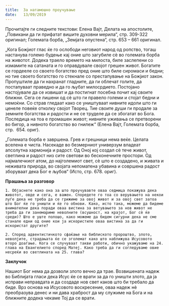 ```yaml
---
title:  За натамошно проучување
date:   13/09/2019
---
```


Прочитајте ги следните текстови: Елена Вајт, Делата на апостолите, „Повикани да ги прифатат вишите духовни мерила“, стр. 309-322 оригинал; Големата борба, „Земјата опустена“, стр. 653 – 661 оригинал.

„Кога Божјиот глас ќе го ослободи неговиот народ од ропство, тогаш настанува големо будење кај оние што загубиле сѐ во големата борба на животот. Додека траело времето на милоста, биле заслепени со измамите на сатаната и го оправдувале својот грешен живот. Богатите се гордееле со своето богатство пред оние што биле сиромаси и бедни; но тие своето богатство го стекнале со престапување на Божјиот закон. Пропуштиле да ги нахранат гладните, да ги облечат голите, да постапуваат праведно и да го љубат милосрдието. Постојано настојувале да се извишат и да постигнат посебна почит кај своите ближни. Сега се лишени од сѐ што ги правело големи и стојат бедни и немоќни. Со страв гледаат како се уништуваат нивните идоли што ги ценеле повеќе отколку својот Творец. Тие своите души ги продале за земните богатства и радости и не се труделе да се збогатат во Бога. Последица на тоа е промашен живот; нивните уживања се претворени во бигор, а нивното богатство во гнилеж“ (Елена Вајт, Големата борба, стр.  654. ориг).

„Големата борба е завршена. Грев и грешници нема веќе. Целата вселена е чиста. Насекаде во безмерниот универзум владеат апсолутна хармонија и радост. Од Оној кој создал сѐ тече живот, светлина и радост низ сите светови во бесконечните простори. Од најмалечкиот атом, до најголемиот свет, сѐ што е создадено, и живата и неживата природа, во својата непоматена убавина и совршена радост зборуваат дека Бог е љубов“ (Исто, стр. 678. ориг).

**Прашања за разговор**

`1. Објаснете како она за што проучувавте оваа седмица покажува дека животот, овде и сега, е важен. Споредете го тоа со верувањето на некои луѓе дека не треба да се грижиме за овој живот и за овој свет затоа што Бог ќе го уништи и ќе го обнови. Како, исто така, можеме да бидеме внимателни дека поради оваа вистина за ветувањето за нов живот не треба да ги занемариме неволните (всушност, на крајот, Бог сѐ ќе среди)? Што е уште полошо, како можеме да бидем сигурни дека не сме станале едни од оние кои ја искористиле оваа вистина за да ги искористат другите?`

`2. Според адвентистичкото сфаќање на библиското пророштво, злото, неволјите, страдањата ќе се зголемат како што наближува Исусовото второ доаѓање. Кога се случуваат такви работи, обично укажуваме на 24. глава на Евангелието според Матеј. Како треба да ги согледуваме овие несреќи во светлината на 25. глава?`

**Заклучок**

Нашиот Бог нема да дозволи злото вечно да трае. Возвишената надеж во Библијата гласи дека Исус ќе се врати за да го уништи злото, да ја исправи неправдата и да создаде нов свет каков што би требало да биде. Врз основа на Исусовото воскресение, оваа надеж нѐ преобразува денес и ни дава храброст да му служиме на Бога и на ближните додека чекаме Тој да се врати.
